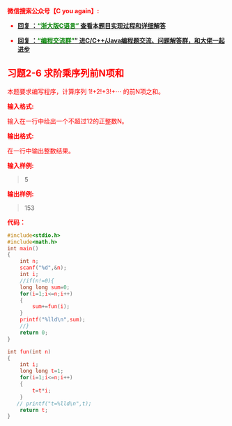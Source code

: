 
<font color='red'> **微信搜索公众号【C you again】:**

- [**回复 ：<font color='green'>“浙大版C语言”</font> 查看本题目实现过程和详细解答** ](  http://gzh.cyouagain.cn/) 
 
- [ **回复 ：<font color='green'>“编程交流群”</font>” 进C/C++/Java编程题交流、问题解答群，和大佬一起进步**  ](  http://cyouagain.cn/    ) 


## 习题2-6 求阶乘序列前N项和

本题要求编写程序，计算序列 1!+2!+3!+⋯ 的前N项之和。

**输入格式:**

输入在一行中给出一个不超过12的正整数N。

**输出格式:**

在一行中输出整数结果。

**输入样例:**

> 5

**输出样例:**

> 153

**代码：**

```c
#include<stdio.h>
#include<math.h>
int main()
{
    int n;
    scanf("%d",&n);
    int i;
    //if(n!=0){
    long long sum=0;
    for(i=1;i<=n;i++)
    {
        sum+=fun(i);
    }
    printf("%lld\n",sum);
    //}
    return 0;
}

int fun(int n)
{
    int i;
    long long t=1;
    for(i=1;i<=n;i++)
    {
        t=t*i;
    }
   // printf("t=%lld\n",t);
    return t;
}
```

